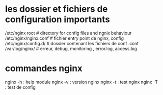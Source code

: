
# les dossier et fichiers de configuration importants
/etc/nginx root # directory for config files and ngnix behaviour
/etc/nginx/nginx.conf # fichier entry point de nginx, config
/etc/nginx/config.d/ # dossier contenant les fichiers de conf .conf
/var/log/nginx/ # erreur, debug, monitoring , error.log, access.log

# commandes nginx
nginx -h : help module
nginx -v : version nginx
nginx -t : test nginx
nginx -T : test de config

